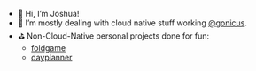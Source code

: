 - 👋 Hi, I’m Joshua!
- 👀 I’m mostly dealing with cloud native stuff working [@gonicus](https://github.com/gonicus).
- ⛳️ Non-Cloud-Native personal projects done for fun:
  - [foldgame](https://github.com/joshmue/foldgame)
  - [dayplanner](https://github.com/joshmue/dayplanner)
